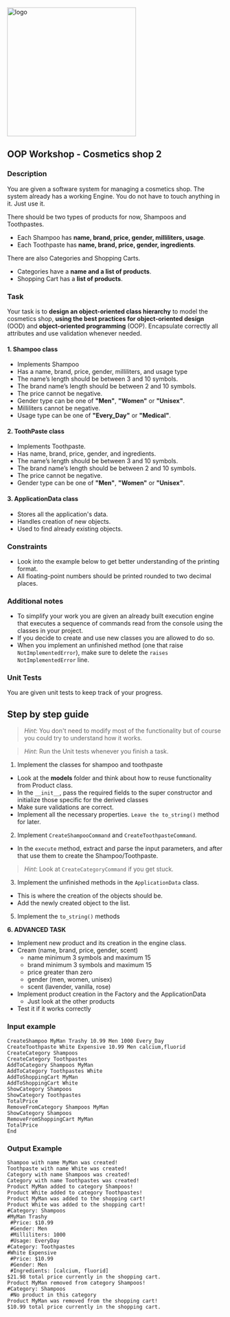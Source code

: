 <img src="https://webassets.telerikacademy.com/images/default-source/logos/telerik-academy.svg" alt="logo" width="300px" style="margin-top: 20px;"/>

## OOP Workshop - Cosmetics shop 2

### Description

You are given a software system for managing a cosmetics shop. The system already has a working Engine. You do not have to touch anything in it. Just use it.

There should be two types of products for now, Shampoos and Toothpastes.

- Each Shampoo has **name, brand, price, gender, milliliters, usage**.
- Each Toothpaste has **name, brand, price, gender, ingredients**.

There are also Categories and Shopping Carts.

- Categories have a **name and a list of products**.
- Shopping Cart has a **list of products**.

### Task

Your task is to **design an object-oriented class hierarchy** to model the cosmetics shop, **using the best practices for object-oriented design** (OOD) and **object-oriented programming** (OOP). Encapsulate correctly all attributes and use validation whenever needed.


#### 1. Shampoo class

- Implements Shampoo
- Has a name, brand, price, gender, milliliters, and usage type
- The name’s length should be between 3 and 10 symbols.
- The brand name’s length should be between 2 and 10 symbols.
- The price cannot be negative.
- Gender type can be one of **"Men"**, **"Women"** or **"Unisex"**.
- Milliliters cannot be negative.
- Usage type can be one of **"Every_Day"** or **"Medical"**.

#### 2. ToothPaste class

- Implements Toothpaste.
- Has name, brand, price, gender, and ingredients.
- The name’s length should be between 3 and 10 symbols.
- The brand name’s length should be between 2 and 10 symbols.
- The price cannot be negative.
- Gender type can be one of **"Men"**, **"Women"** or **"Unisex"**.

#### 3. ApplicationData class

- Stores all the application's data.
- Handles creation of new objects.
- Used to find already existing objects.


### Constraints

- Look into the example below to get better understanding of the printing format.
- All floating-point numbers should be printed rounded to two decimal places.


### Additional notes

- To simplify your work you are given an already built execution engine that executes a sequence of commands read from the console using the classes in your project.
- If you decide to create and use new classes you are allowed to do so.
- When you implement an unfinished method (one that raise `NotImplementedError`), make sure to delete the `raises NotImplementedError` line.

### Unit Tests

You are given unit tests to keep track of your progress.

## Step by step guide

> *Hint*: You don't need to modify most of the functionality but of course you could try to understand how it works.

> *Hint*: Run the Unit tests whenever you finish a task.

1. Implement the classes for shampoo and toothpaste

- Look at the **models** folder and think about how to reuse functionality from Product class.
- In the `__init__`, pass the required fields to the super constructor and initialize those specific for the derived classes 
- Make sure validations are correct.
- Implement all the necessary properties. `Leave the to_string()` method for later.


2. Implement `CreateShampooCommand` and `CreateToothpasteCommand`.

- In the `execute` method, extract and parse the input parameters, and after that use them to create the Shampoo/Toothpaste.

> *Hint*: Look at `CreateCategoryCommand` if you get stuck.

3. Implement the unfinished methods in the `ApplicationData` class.

- This is where the creation of the objects should be.
- Add the newly created object to the list.

5. Implement the `to_string()` methods

**6. ADVANCED TASK**

- Implement new product and its creation in the engine class.
- Cream (name, brand, price, gender, scent)
  - name minimum 3 symbols and maximum 15
  - brand minimum 3 symbols and maximum 15
  - price greater than zero
  - gender (men, women, unisex)
  - scent (lavender, vanilla, rose)
- Implement product creation in the Factory and the ApplicationData
  - Just look at the other products
- Test it if it works correctly

### Input example

```none
CreateShampoo MyMan Trashy 10.99 Men 1000 Every_Day
CreateToothpaste White Expensive 10.99 Men calcium,fluorid
CreateCategory Shampoos
CreateCategory Toothpastes
AddToCategory Shampoos MyMan
AddToCategory Toothpastes White
AddToShoppingCart MyMan
AddToShoppingCart White
ShowCategory Shampoos
ShowCategory Toothpastes
TotalPrice
RemoveFromCategory Shampoos MyMan
ShowCategory Shampoos
RemoveFromShoppingCart MyMan
TotalPrice
End
```

### Output Example

```none
Shampoo with name MyMan was created!
Toothpaste with name White was created!
Category with name Shampoos was created!
Category with name Toothpastes was created!
Product MyMan added to category Shampoos!
Product White added to category Toothpastes!
Product MyMan was added to the shopping cart!
Product White was added to the shopping cart!
#Category: Shampoos
#MyMan Trashy
 #Price: $10.99
 #Gender: Men
 #Milliliters: 1000
 #Usage: EveryDay
#Category: Toothpastes
#White Expensive
 #Price: $10.99
 #Gender: Men
 #Ingredients: [calcium, fluorid]
$21.98 total price currently in the shopping cart.
Product MyMan removed from category Shampoos!
#Category: Shampoos
 #No product in this category
Product MyMan was removed from the shopping cart!
$10.99 total price currently in the shopping cart.
```
